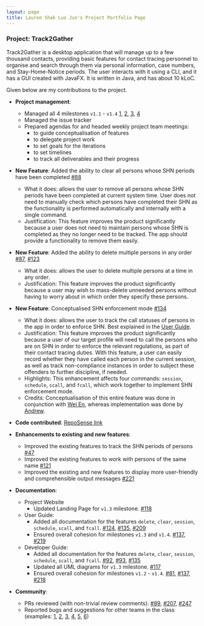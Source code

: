 ```yaml
--- 
layout: page
title: Lauren Shak Luo Jun's Project Portfolio Page
---
```


### Project: Track2Gather

Track2Gather is a desktop application that will manage up to a few thousand contacts, providing basic features for contact tracing personnel to organise and search through them via personal information, case numbers, and Stay-Home-Notice periods. The user interacts with it using a CLI, and it has a GUI created with JavaFX. It is written in Java, and has
about 10 kLoC.

Given below are my contributions to the project.

* **Project management**:
    * Managed all 4 milestones `v1.1` - `v1.4` [1](https://docs.google.com/document/d/1jbtRSaHlnexnYxPhYpj3gJPLz4OIChug_-JXG9mZzu4/edit?usp=sharing), [2](https://docs.google.com/document/d/1AymhqStdinlqTXnOp1R0E5SoCpsFksR5JHcFaOF0xq8/edit?usp=sharing), [3](https://docs.google.com/document/d/1WiQIc3bFRgt9c7Haxpm9BsOh-TZ-Lq9N0HgvqPpppVo/edit?usp=sharing), [4](https://docs.google.com/document/d/1FFBa9NwFsEhYte5eWRV_goOYHk_BOCp67Wfmp_sREk0/edit?usp=sharing)
    * Managed the issue tracker
    * Prepared agendas for and headed weekly project team meetings:
        * to guide conceptualisation of features
        * to delegate project work
        * to set goals for the iterations
        * to set timelines
        * to track all deliverables and their progress


* **New Feature**: Added the ability to clear all persons whose SHN periods have been completed [\#88](https://github.com/AY2122S1-CS2103-W14-2/tp/pull/88)
    * What it does: allows the user to remove all persons whose SHN periods have been completed at current system time. 
      User does not need to manually check which persons have completed their SHN as the functionality is performed automatically 
      and internally with a single command.
    * Justification: This feature improves the product significantly because a user does not need to maintain persons whose SHN is completed as they no longer need to be tracked. 
      The app should provide a functionality to remove them easily.


* **New Feature**: Added the ability to delete multiple persons in any order [\#87](https://github.com/AY2122S1-CS2103-W14-2/tp/pull/87), [\#123](https://github.com/AY2122S1-CS2103-W14-2/tp/pull/123)
    * What it does: allows the user to delete multiple persons at a time in any order.
    * Justification: This feature improves the product significantly because a user may wish to mass-delete unneeded persons without 
      having to worry about in which order they specify these persons.


* **New Feature**: Conceptualised SHN enforcement mode [\#134](https://github.com/AY2122S1-CS2103-W14-2/tp/pull/134)
    * What it does: allows the user to track the call statuses of persons in the app in order to enforce SHN. Best explained in the [User Guide](https://ay2122s1-cs2103-w14-2.github.io/tp/UserGuide.html#shn-enforcement-mode).
    * Justification: This feature improves the product significantly because a user of our target profile will need to call the persons who are on SHN in order to enforce the relevant regulations, as part of their contact tracing duties. 
      With this feature, a user can easily record whether they have called each person in the current session, as well as track non-compliance instances in order to subject these offenders to further discipline, if needed.
    * Highlights: This enhancement affects four commands: `session`, `schedule`, `scall`, and `fcall`, which work together to implement SHN enforcement mode.
    * Credits: Conceptualisation of this entire feature was done in conjunction with [Wei En](https://github.com/wei2912), whereas implementation was done by [Andrew](https://github.com/over-fitted).


* **Code contributed**: [RepoSense link](https://nus-cs2103-ay2122s1.github.io/tp-dashboard/?search=lrnshk&sort=groupTitle&sortWithin=title&timeframe=commit&mergegroup=&groupSelect=groupByRepos&breakdown=true&checkedFileTypes=docs~functional-code~test-code~other&since=2021-09-17&tabOpen=true&tabType=authorship&tabAuthor=lrnshk&tabRepo=AY2122S1-CS2103-W14-2%2Ftp%5Bmaster%5D&authorshipIsMergeGroup=false&authorshipFileTypes=docs~functional-code~test-code&authorshipIsBinaryFileTypeChecked=false)


* **Enhancements to existing and new features**:
    * Improved the existing features to track the SHN periods of persons [\#47](https://github.com/AY2122S1-CS2103-W14-2/tp/pull/47)
    * Improved the existing features to work with persons of the same name [\#121](https://github.com/AY2122S1-CS2103-W14-2/tp/pull/121)
    * Improved the existing and new features to display more user-friendly and comprehensible output messages [\#221](https://github.com/AY2122S1-CS2103-W14-2/tp/pull/221)


* **Documentation**:
    * Project Website
        * Updated Landing Page for `v1.3` milestone. [\#118](https://github.com/AY2122S1-CS2103-W14-2/tp/pull/118)
    * User Guide:
        * Added all documentation for the features `delete`, `clear`, `session`, `schedule`, `scall`, and `fcall`. [\#124](https://github.com/AY2122S1-CS2103-W14-2/tp/pull/124), [\#135](https://github.com/AY2122S1-CS2103-W14-2/tp/pull/135), [\#209](https://github.com/AY2122S1-CS2103-W14-2/tp/pull/209)
        * Ensured overall cohesion for milestones `v1.3` and `v1.4`. [\#137](https://github.com/AY2122S1-CS2103-W14-2/tp/pull/137), [\#219](https://github.com/AY2122S1-CS2103-W14-2/tp/pull/219)
    * Developer Guide:
        * Added all documentation for the features `delete`, `clear`, `session`, `schedule`, `scall`, and `fcall`. [\#92](https://github.com/AY2122S1-CS2103-W14-2/tp/pull/92), [\#93](https://github.com/AY2122S1-CS2103-W14-2/tp/pull/93), [\#135](https://github.com/AY2122S1-CS2103-W14-2/tp/pull/135)
        * Updated all UML diagrams for `v1.3` milestone. [\#117](https://github.com/AY2122S1-CS2103-W14-2/tp/pull/117)
        * Ensured overall cohesion for milestones `v1.2` - `v1.4`. [\#81](https://github.com/AY2122S1-CS2103-W14-2/tp/pull/81), [\#137](https://github.com/AY2122S1-CS2103-W14-2/tp/pull/137), [\#218](https://github.com/AY2122S1-CS2103-W14-2/tp/pull/218)


* **Community**:
    * PRs reviewed (with non-trivial review comments): [\#89](https://github.com/AY2122S1-CS2103-W14-2/tp/pull/89), [\#207](https://github.com/AY2122S1-CS2103-W14-2/tp/pull/207), [\#247](https://github.com/AY2122S1-CS2103-W14-2/tp/pull/247)
    * Reported bugs and suggestions for other teams in the class (examples: [1](https://github.com/AY2122S1-CS2103T-W10-2/tp/issues/205), [2](https://github.com/AY2122S1-CS2103T-W10-2/tp/issues/207), [3](https://github.com/AY2122S1-CS2103T-W10-2/tp/issues/200), [4](https://github.com/AY2122S1-CS2103T-W10-2/tp/issues/197), [5](https://github.com/AY2122S1-CS2103T-W10-2/tp/issues/193), [6](https://github.com/AY2122S1-CS2103T-W10-2/tp/issues/189))
